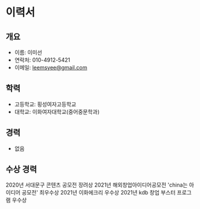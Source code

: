 # 이력서
## 개요
- 이름: 이미선
- 연락처: 010-4912-5421
- 이메일: leemsyee@gmail.com

## 학력
- 고등학교: 횡성여자고등학교
- 대학교: 이화여자대학교(중어중문학과)

## 경력
- 없음

## 수상 경력
2020년 서대문구 콘텐츠 공모전 장려상
2021년 해외창업아이디어공모전 'china는 아이디어 공모전' 최우수상 
2021년 이화에크리 우수상
2021년 kdb 창업 부스터 프로그램 우수상

